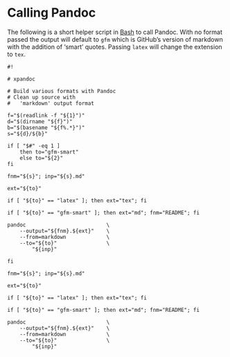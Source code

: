 # Calling Pandoc

The following is a short helper script in [Bash](../../../../3/32/328/3289ce78ea480de601aa63030195da93/) to call Pandoc. With no format passed the
output will default to `gfm` which is GitHub’s version of markdown with the
addition of ‘smart’ quotes. Passing `latex` will change the extension to `tex`.

```
#!

# xpandoc

# Build various formats with Pandoc
# Clean up source with
#   'markdown' output format

f="$(readlink -f "${1}")"
d="$(dirname "${f}")"
b="$(basename "${f%.*}")"
s="${d}/${b}"

if [ "$#" -eq 1 ]
    then to="gfm-smart"
    else to="${2}"
fi

fnm="${s}"; inp="${s}.md"

ext="${to}"

if [ "${to}" == "latex" ]; then ext="tex"; fi

if [ "${to}" == "gfm-smart" ]; then ext="md"; fnm="README"; fi

pandoc                          \
    --output="${fnm}.${ext}"    \
    --from=markdown             \
    --to="${to}"                \
        "${inp}"

fi

fnm="${s}"; inp="${s}.md"

ext="${to}"

if [ "${to}" == "latex" ]; then ext="tex"; fi

if [ "${to}" == "gfm-smart" ]; then ext="md"; fnm="README"; fi

pandoc                          \
    --output="${fnm}.${ext}"    \
    --from=markdown             \
    --to="${to}"                \
        "${inp}"

```